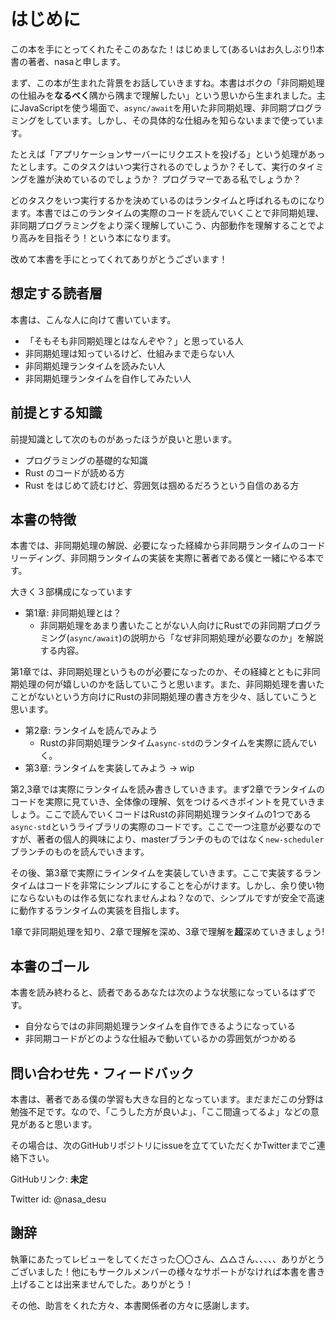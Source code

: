 # はじめに

 この本を手にとってくれたそこのあなた！はじめまして(あるいはお久しぶり!)本書の著者、nasaと申します。

 まず、この本が生まれた背景をお話していきますね。本書はボクの「非同期処理の仕組みを**なるべく**隅から隅まで理解したい」という思いから生まれました。主にJavaScriptを使う場面で、`async/await`を用いた非同期処理、非同期プログラミングをしています。しかし、その具体的な仕組みを知らないままで使っています。

 たとえば「アプリケーションサーバーにリクエストを投げる」という処理があったとします。このタスクはいつ実行されるのでしょうか？そして、実行のタイミングを誰が決めているのでしょうか？ プログラマーである私でしょうか？

 どのタスクをいつ実行するかを決めているのはランタイムと呼ばれるものになります。本書ではこのランタイムの実際のコードを読んでいくことで非同期処理、非同期プログラミングをより深く理解していこう、内部動作を理解することでより高みを目指そう！という本になります。

 改めて本書を手にとってくれてありがとうございます！

## 想定する読者層
本書は、こんな人に向けて書いています。

- 「そもそも非同期処理とはなんぞや？」と思っている人
- 非同期処理は知っているけど、仕組みまで走らない人
- 非同期処理ランタイムを読みたい人
- 非同期処理ランタイムを自作してみたい人

## 前提とする知識
前提知識として次のものがあったほうが良いと思います。

- プログラミングの基礎的な知識
- Rust のコードが読める方
- Rust をはじめて読むけど、雰囲気は掴めるだろうという自信のある方

## 本書の特徴
本書では、非同期処理の解説、必要になった経緯から非同期ランタイムのコードリーディング、非同期ランタイムの実装を実際に著者である僕と一緒にやる本です。

大きく３部構成になっています

- 第1章: 非同期処理とは？
  - 非同期処理をあまり書いたことがない人向けにRustでの非同期プログラミング(`async/await`)の説明から「なぜ非同期処理が必要なのか」を解説する内容。

第1章では、非同期処理というものが必要になったのか、その経緯とともに非同期処理の何が嬉しいのかを話していこうと思います。また、非同期処理を書いたことがないという方向けにRustの非同期処理の書き方を少々、話していこうと思います。

- 第2章: ランタイムを読んでみよう
  - Rustの非同期処理ランタイム`async-std`のランタイムを実際に読んでいく。
- 第3章: ランタイムを実装してみよう -> wip

第2,3章では実際にランタイムを読み書きしていきます。まず2章でランタイムのコードを実際に見ていき、全体像の理解、気をつけるべきポイントを見ていきましょう。ここで読んでいくコードはRustの非同期処理ランタイムの1つである`async-std`というライブラリの実際のコードです。ここで一つ注意が必要なのですが、著者の個人的興味により、masterブランチのものではなく`new-scheduler`ブランチのものを読んでいきます。

その後、第3章で実際にラインタイムを実装していきます。ここで実装するランタイムはコードを非常にシンプルにすることを心がけます。しかし、余り使い物にならないものは作る気になれませんよね？なので、シンプルですが安全で高速に動作するランタイムの実装を目指します。

1章で非同期処理を知り、2章で理解を深め、3章で理解を**超**深めていきましょう!


## 本書のゴール
本書を読み終わると、読者であるあなたは次のような状態になっているはずです。

- 自分ならではの非同期処理ランタイムを自作できるようになっている
- 非同期コードがどのような仕組みで動いているかの雰囲気がつかめる

## 問い合わせ先・フィードバック
本書は、著者である僕の学習も大きな目的となっています。まだまだこの分野は勉強不足です。なので、「こうした方が良いよ」、「ここ間違ってるよ」などの意見があると思います。

その場合は、次のGitHubリポジトリにissueを立てていただくかTwitterまでご連絡下さい。

GitHubリンク: **未定**

Twitter id: @nasa_desu

## 謝辞

執筆にあたってレビューをしてくださった〇〇さん、△△さん、、、、、ありがとうございました！他にもサークルメンバーの様々なサポートがなければ本書を書き上げることは出来ませんでした。ありがとう！

その他、助言をくれた方々、本書関係者の方々に感謝します。
